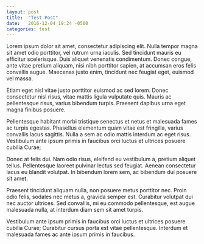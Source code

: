 ```yaml
---
layout: post
title:  "Test Post"
date:   2016-12-04 19:24 -0500
categories: test
---
```


Lorem ipsum dolor sit amet, consectetur adipiscing elit. Nulla tempor magna sit amet odio porttitor, vel rutrum urna iaculis. Sed tincidunt mauris eu efficitur scelerisque. Duis aliquet venenatis condimentum. Donec congue, ante vitae pretium aliquam, nisi nibh porttitor sapien, at accumsan eros felis convallis augue. Maecenas justo enim, tincidunt nec feugiat eget, euismod vel massa. 

Etiam eget nisl vitae justo porttitor euismod ac sed lorem. Donec consectetur nisl risus, vitae mattis ligula vulputate quis. Mauris ac pellentesque risus, varius bibendum turpis. Praesent dapibus urna eget magna finibus posuere. 

Pellentesque habitant morbi tristique senectus et netus et malesuada fames ac turpis egestas. Phasellus elementum quam vitae est fringilla, varius convallis lacus sagittis. Nulla a sem ac odio mattis interdum ac eget risus. Vestibulum ante ipsum primis in faucibus orci luctus et ultrices posuere cubilia Curae;

Donec at felis dui. Nam odio risus, eleifend eu vestibulum a, pretium aliquet tellus. Pellentesque laoreet pulvinar lectus sed feugiat. Aenean consectetur lacus eu blandit volutpat. In bibendum lorem sem, ac bibendum dui posuere sit amet. 

Praesent tincidunt aliquam nulla, non posuere metus porttitor nec. Proin odio felis, sodales nec metus a, gravida semper est. Curabitur volutpat dui nec auctor ultrices. Sed convallis, mi eu commodo pellentesque, est augue malesuada nulla, at interdum diam sem sit amet turpis. 

Vestibulum ante ipsum primis in faucibus orci luctus et ultrices posuere cubilia Curae; Curabitur cursus porta est vitae pellentesque. Interdum et malesuada fames ac ante ipsum primis in faucibus.
